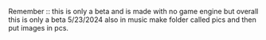 Remember :: this is only a beta and is made with no game engine but overall this is only a beta 5/23/2024
also ​in music make folder called pics and then put images in pcs.
